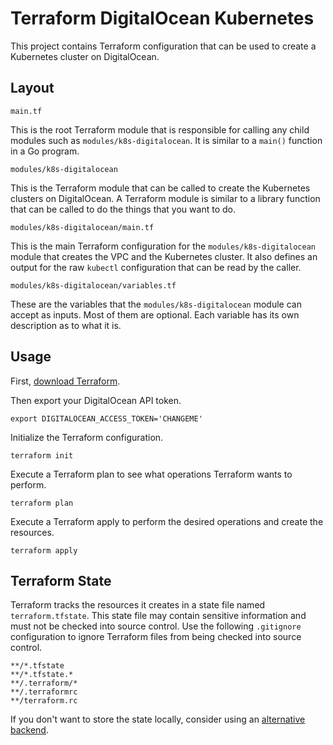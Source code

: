 # Terraform DigitalOcean Kubernetes

This project contains Terraform configuration that can be used to create a Kubernetes cluster on DigitalOcean.

## Layout

`main.tf`

This is the root Terraform module that is responsible for calling any child modules such as `modules/k8s-digitalocean`.  It is similar to a `main()` function in a Go program.

`modules/k8s-digitalocean`

This is the Terraform module that can be called to create the Kubernetes clusters on DigitalOcean. A Terraform module is similar to a library function that can be called to do the things that you want to do.

`modules/k8s-digitalocean/main.tf`

This is the main Terraform configuration for the `modules/k8s-digitalocean` module that creates the VPC and the Kubernetes cluster. It also defines an output for the raw `kubectl` configuration that can be read by the caller.

`modules/k8s-digitalocean/variables.tf`

These are the variables that the `modules/k8s-digitalocean` module can accept as inputs. Most of them are optional. Each variable has its own description as to what it is.

## Usage

First, [download Terraform](https://www.terraform.io/downloads.html).

Then export your DigitalOcean API token.

```
export DIGITALOCEAN_ACCESS_TOKEN='CHANGEME'
```

Initialize the Terraform configuration.

```
terraform init
```

Execute a Terraform plan to see what operations Terraform wants to perform.

```
terraform plan
```

Execute a Terraform apply to perform the desired operations and create the resources.

```
terraform apply
```

## Terraform State

Terraform tracks the resources it creates in a state file named `terraform.tfstate`. This state file may contain sensitive information and must not be checked into source control. Use the following `.gitignore` configuration to ignore Terraform files from being checked into source control.

```
**/*.tfstate
**/*.tfstate.*
**/.terraform/*
**/.terraformrc
**/terraform.rc
```

If you don't want to store the state locally, consider using an [alternative backend](https://www.terraform.io/docs/language/settings/backends/index.html).
